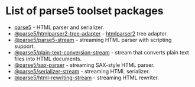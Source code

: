 # List of parse5 toolset packages

- [parse5](https://github.com/parse5/parse5-fork/tree/master/packages/parse5) - HTML parser and serializer.
- [@parse5/htmlparser2-tree-adapter](https://github.com/parse5/parse5-fork/tree/master/packages/htmlparser2-tree-adapter) - [htmlparser2](https://github.com/fb55/htmlparser2) tree adapter.
- [@parse5/parse5-stream](https://github.com/parse5/parse5-fork/tree/master/packages/parser-stream) - streaming HTML parser with scripting support.
- [@parse5/plain-text-conversion-stream](https://github.com/parse5/parse5-fork/tree/master/packages/plain-text-conversion-stream) - stream that converts plain text files into HTML documents.
- [@parse5/sax-parser](https://github.com/parse5/parse5-fork/tree/master/packages/sax-parser) - streaming SAX-style HTML parser.
- [@parse5/serializer-stream](https://github.com/parse5/parse5-fork/tree/master/packages/serializer-stream) - streaming HTML serializer.
- [@parse5/html-rewriting-stream](https://github.com/parse5/parse5-fork/tree/master/packages/html-rewriting-stream) - streaming HTML rewriter.
